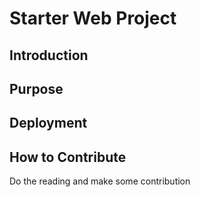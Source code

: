 # Starter Web Project

## Introduction

## Purpose

## Deployment

## How to Contribute
Do the reading and make some contribution
